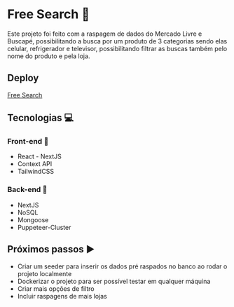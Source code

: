 # Free Search :mag_right:

Este projeto foi feito com a raspagem de dados do Mercado Livre e Buscapé, possibilitando a busca por um produto de 3 categorias sendo elas celular, refrigerador e televisor, possibilitando filtrar as buscas também pelo nome do produto e pela loja. 

## Deploy 
[Free Search](free-search-nextjs.vercel.app)

## Tecnologias :computer:

### Front-end :art:
- React - NextJS
- Context API
- TailwindCSS

### Back-end :open_file_folder:
- NextJS
- NoSQL
- Mongoose
- Puppeteer-Cluster

## Próximos passos :arrow_forward:
- Criar um seeder para inserir os dados pré raspados no banco ao rodar o projeto localmente
- Dockerizar o projeto para ser possível testar em qualquer máquina
- Criar mais opções de filtro
- Incluir raspagens de mais lojas
